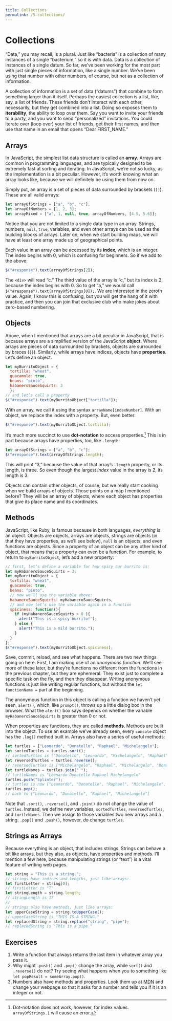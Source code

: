 ```yaml
---
title: Collections
permalink: /5-collections/
---
```


# Collections

“Data,” you may recall, is a plural. Just like “bacteria” is a collection of
many instances of a single “bacterium,” so it is with data. Data is a
collection of instances of a single datum. So far, we’ve been working for the
most part with just single pieces of information, like a single number. We’ve
been using that number with other numbers, of course, but not as a collection
of information. 

A collection of information is a set of data (“datums”) that combine to form
something larger than it itself. Perhaps the easiest collection is a list,
like, say, a list of friends. These friends don’t interact with each
other, necessarily, but they get combined into a list. Doing so exposes them
to **iterability**, the ability to loop over them. Say you want to invite your
friends to a party, and you want to send “personalized” invitations. You could
iterate over (loop over) your list of friends, get their first names, and then
use that name in an email that opens “Dear FIRST_NAME.” 

## Arrays

In JavaScript, the simplest list data structure is called an **array**. Arrays
are common in programming languages, and are typically designed to be
extremely fast at sorting and iterating. In JavaScript, we’re not so lucky, as
the implementation is a bit peculiar. However, it’s worth knowing what an
array looks like, because we will definitely be using them from now on.

Simply put, an array is a set of pieces of data surrounded by brackets (`[]`).
These are all valid arrays:

```javascript
let arrayOfStrings = ["a", "b", "c"];
let arrayOfNumbers = [1, 2, 3];
let arrayMixed = ["a", 1, null, true, arrayOfNumbers, [4.5, 5.6]];
```

Notice that you are not limited to a single data type in an array. Strings,
numbers, `null`, `true`, variables, and even other arrays can be used as the
building blocks of arrays. Later on, when we start building maps, we will have
at least one array made up of geographical points. 

Each value in an array can be accessed by its **index**, which is an integer.
The index begins with 0, which is confusing for beginners. So if we add to the
above:

```javascript
$("#response").text(arrayOfStrings[2]);
```

The `<div>` will read “c.” The third value of the array is “c,” but its index
is 2, because the index begins with 0. So to get “a,” we would call
`$("#response").text(arrayOfStrings[0]);`. We are interested in the zeroth
value. Again, I know this is confusing, but you will get the hang of it with
practice, and then you can join that exclusive club who make jokes about
zero-based numbering.

## Objects

Above, when I mentioned that arrays are a bit peculiar in JavaScript, that is
because arrays are a simplified version of the JavaScript **object**. Where
arrays are pieces of data surrounded by brackets, objects are surrounded by
braces (`{}`). Similarly, while arrays have indices, objects have
**properties**. Let’s define an object.

```javascript
let myBurritoObject = {
  tortilla: "wheat",
  guacamole: true,
  beans: "pinto",
  habaneroSauceSquirts: 3
  };
// and let’s call a property
$("#response").text(myBurritoObject["tortilla"]);
```

With an array, we call it using the syntax `arrayName[indexNumber]`. With an
object, we replace the index with a property. But, even better:

```javascript
$("#response").text(myBurritoObject.tortilla);
```

It’s much more succinct to use **dot-notation** to access
properties.[^dot-notation] This is in part because arrays have properties,
too, like `.length`:

```javascript
let arrayOfStrings = ["a", "b", "c"];
$("#response").text(arrayOfStrings.length);
```

This will print “3,” because the value of that array’s `.length` property, or
its length, is three. So even though the largest *index* value in the array is
2, its length is 3.

Objects can contain other objects, of course, but we really start cooking when
we build arrays of objects. Those points on a map I mentioned before? They
will be an array of objects, where each object has properties that give its
place name and its coordinates. 

## Methods

JavaScript, like Ruby, is famous because in both languages, *everything* is an
object. Objects are objects, arrays are objects, strings are objects (in that
they have properties, as we’ll see below), `null` is an objects, and even
functions are objects. Since a property of an object can be any other kind of
object, that means that a property can even be a function. For example, to
return to `myBurritoObject`, let’s add a new property:

```javascript
// first, let’s define a variable for how spicy our burrito is:
let myHabaneroSauceSquirts = 3;
let myBurritoObject = {
  tortilla: "wheat",
  guacamole: true,
  beans: "pinto",
  // now we’ll use the variable above:
  habaneroSauceSquirts: myHabaneroSauceSquirts,
  // and now let’s use the variable again in a function
  spiciness: function(){
    if (myHabaneroSauceSquirts > 0 ){
      alert("This is a spicy burrito!");
    } else {
      alert("This is a mild burrito.");
    }
  }
};
$("#response").text(myBurritoObject.spiciness);
```

Save, commit, reload, and see what happens. There are two new things going on
here.  First, I am making use of an *anonymous function*. We’ll see more of
these later, but they’re functions no different from the functions in the
previous chapter, but they are ephemeral. They exist just to complete a
specific task on the fly, and then they disappear. Writing anonymous functions
is just like writing regular functions, but without the `let functionName =`
part at the beginning.

The anonymous function in this object is calling a function we haven’t yet seen,
`alert()`, which, like `prompt()`, throws up a little dialog box in the
browser. What the `alert()` box says depends on whether the variable
`myHabaneroSauceSquirts` is greater than 0 or not. 

When properties are functions, they are called **methods**. Methods are built
into the object. To use an example we’ve already seen, every `console` object
has the `.log()` method built in. Arrays also have a series of useful methods:

```javascript
let turtles = ["Leonardo", "Donatello", "Raphael", "Michelangelo"];
let sortedTurtles = turtles.sort();
// sortedTurtles is ["Donatello", "Leonardo", "Michelangelo", "Raphael"]
let reversedTurtles = turtles.reverse();
// reversedTurtles is ["Michelangelo", "Raphael", "Michelangelo", "Donatello", "Leonardo"]
let turtleNames = turtles.join(" ");
// turtleNames is "Leonardo Donatello Raphael Michelangelo"
turtles.push("Splinter");
// turtles is now ["Leonardo", "Donatello", "Raphael", "Michelangelo", "Splinter"]
turtles.pop();
// back to ["Leonardo", "Donatello", "Raphael", "Michelangelo"]
```

Note that `.sort()`, `.reverse()`, and `.join()` do not change the value of
`turtles`. Instead, we define new variables, `sortedTurtles`, `reversedTurtles`, and `turtleNames`. Then we assign to those variables two new arrays and a string. `.pop()` and `.push()`, however, *do* change `turtles`. 

## Strings as Arrays

Because everything is an object, that includes strings. Strings can behave a
bit like arrays, but they also, as objects, have properties and methods. I’ll
mention a few here, because manipulating strings (or “text”) is a vital
feature of writing web pages.

```javascript
let string = "This is a string.";
// strings have indices and lengths, just like arrays:
let firstLetter = string[0];
// firstLetter is "T"
let stringLength = string.length;
// stringLength is 17
//
// strings also have methods, just like arrays:
let upperCaseString = string.toUpperCase();
// upperCaseString is "THIS IS A STRING."
let replacedString = string.replace("string", "pipe");
// replacedString is "This is a pipe."
```

## Exercises

1. Write a function that always returns the last item in whatever array you
   pass it.
1. Why might `.push()` and `.pop()` change the array, while `sort()` and `.reverse()` do not? Try seeing what happens when you to something like `let popResult = someArray.pop()`.
1. Numbers also have methods and properties. Look them up at [MDN](https://developer.mozilla.org/en-US/docs/Web/JavaScript/Reference/Global_Objects/Number) and change your webpage so that it asks for a number and tells you if it is an integer or not.

[^dot-notation]: Dot-notation does not work, however, for index values. `arrayOfStrings.1` will cause an error.

